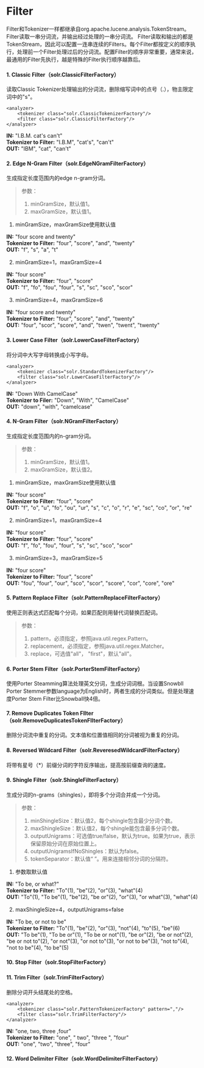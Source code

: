 # Filter

Filter和Tokenizer一样都继承自org.apache.lucene.analysis.TokenStream。Filter读取一串分词流，并输出经过处理的一串分词流。
Filter读取和输出的都是TokenStream，因此可以配置一连串连续的Filters。每个Filter都按定义的顺序执行，处理前一个Filter处理过后的分词流。配置Filter的顺序非常重要，通常来说，最通用的Filter先执行，越是特殊的Filter执行顺序越靠后。

#### 1. Classic Filter（solr.ClassicFilterFactory）
读取Classic Tokenizer处理输出的分词流，删除缩写词中的点号（.），物主限定词中的"s"。  

	<analyzer>
		<tokenizer class="solr.ClassicTokenizerFactory"/>
		<filter class="solr.ClassicFilterFactory"/>
	</analyzer>

**IN:** "I.B.M. cat's can't"  
**Tokenizer to Filter:** "I.B.M", "cat's", "can't"  
**OUT:** "IBM", "cat", "can't"

#### 2. Edge N-Gram Filter（solr.EdgeNGramFilterFactory）
生成指定长度范围内的edge n-gram分词。  
>参数：  
>1) minGramSize，默认值1。  
>2) maxGramSize，默认值1。  

1) minGramSize，maxGramSize使用默认值

	<analyzer>
		<tokenizer class="solr.StandardTokenizerFactory"/>
		<filter class="solr.EdgeNGramFilterFactory"/>
	</analyzer>

**IN:** "four score and twenty"  
**Tokenizer to Filter:** "four", "score", "and", "twenty"  
**OUT:** "f", "s", "a", "t"

2) minGramSize=1，maxGramSize=4

	<analyzer>
		<tokenizer class="solr.StandardTokenizerFactory"/>
		<filter class="solr.EdgeNGramFilterFactory" minGramSize="1" maxGramSize="4"/>
	</analyzer>

**IN:** "four score"  
**Tokenizer to Filter:** "four", "score"  
**OUT:** "f", "fo", "fou", "four", "s", "sc", "sco", "scor"

3) minGramSize=4，maxGramSize=6

	<analyzer>
		<tokenizer class="solr.StandardTokenizerFactory"/>
		<filter class="solr.EdgeNGramFilterFactory" minGramSize="4" maxGramSize="6"/>
	</analyzer>

**IN:** "four score and twenty"  
**Tokenizer to Filter:** "four", "score", "and", "twenty"  
**OUT:** "four", "scor", "score", "and", "twen", "twent", "twenty"

#### 3. Lower Case Filter（solr.LowerCaseFilterFactory）
将分词中大写字母转换成小写字母。

	<analyzer>
		<tokenizer class="solr.StandardTokenizerFactory"/>
		<filter class="solr.LowerCaseFilterFactory"/>
	</analyzer>

**IN:** "Down With CamelCase"  
**Tokenizer to Filer:** "Down", "With", "CamelCase"  
**OUT:** "down", "with", "camelcase"

#### 4. N-Gram Filter（solr.NGramFilterFactory）
生成指定长度范围内的n-gram分词。  
>参数：  
>1) minGramSize，默认值1。  
>2) maxGramSize，默认值2。  

1) minGramSize，maxGramSize使用默认值

	<analyzer>
		<tokenizer class="solr.StandardTokenizerFactory"/>
		<filter class="solr.NGramFilterFactory"/>
	</analyzer>

**IN:** "four score"  
**Tokenizer to Filter:** "four", "score"  
**OUT:** "f", "o", "u", "fo", "ou", "ur", "s", "c", "o", "r", "e", "sc", "co", "or", "re"

2) minGramSize=1，maxGramSize=4

	<analyzer>
		<tokenizer class="solr.StandardTokenizerFactory"/>
		<filter class="solr.NGramFilterFactory" minGramSize="1" maxGramSize="4"/>
	</analyzer>

**IN:** "four score"  
**Tokenizer to Filter:** "four", "score"  
**OUT:** "f", "fo", "fou", "four", "s", "sc", "sco", "scor"

3) minGramSize=3，maxGramSize=5

	<analyzer>
		<tokenizer class="solr.StandardTokenizerFactory"/>
		<filter class="solr.NGramFilterFactory" minGramSize="3" maxGramSize="5"/>
	</analyzer>

**IN:** "four score"  
**Tokenizer to Filter:** "four", "score"  
**OUT:** "fou", "four", "our", "sco", "scor", "score", "cor", "core", "ore"

#### 5. Pattern Replace Filter（solr.PatternReplaceFilterFactory）
使用正则表达式匹配每个分词，如果匹配则用替代词替换匹配词。  
>参数：  
>1) pattern，必须指定，参照java.util.regex.Pattern。  
>2) replacement，必须指定，参照java.util.regex.Matcher。  
>3) replace，可选值"all"， "first"，默认"all"。

#### 6. Porter Stem Filter（solr.PorterStemFilterFactory）
使用Porter Steamming算法处理英文分词，生成分词词根。当设置Snowbll Porter Stemmer参数language为English时，两者生成的分词类似。但是处理速度Porter Stem Filter比Snowball快4倍。  

#### 7. Remove Duplicates Token FIlter（solr.RemoveDuplicatesTokenFIlterFactory）
删除分词流中重复的分词。文本值和位置值相同的分词被视为重复的分词。  

#### 8. Reversed Wildcard Filter（solr.ReveresedWildcardFilterFactory）
将带有星号（\*）前缀分词的字符反序输出，提高按前缀查询的速度。  

#### 9. Shingle Filter（solr.ShingleFilterFactory）
生成分词的n-grams（shingles），即将多个分词合并成一个分词。  
>参数：  
>1) minShingleSize：默认值2，每个shingle包含最少分词个数。  
>2) maxShingleSize：默认值2，每个shingle能包含最多分词个数。  
>3) outputUnigrams：可选值true/false，默认为true。如果为true，表示保留原始分词在原始位置上。  
>4) outputUnigramsIfNoShingles：默认为false。  
>5) tokenSeparator：默认值“ ”。用来连接相邻分词的分隔符。  

1) 参数取默认值

	<analyzer>
		<tokenizer class="solr.StandardTokenizerFactory"/>
		<filter class="solr.ShingleFilterFactory"/>
	</anlyzer>

**IN:** "To be, or what?"  
**Tokenizer to Filter:** "To"(1), "be"(2), "or"(3), "what"(4)  
**OUT:** "To"(1), "To be"(1), "be"(2), "be or"(2), "or"(3), "or what"(3), "what"(4)

2) maxShingleSize=4，outputUnigrams=false

	<analyzer>
		<tokenizer class="solr.StandardTokenizerFactory"/>
		<filter class="solr.ShingleFilterFactory" maxShingleSize="4" outputUnigrams="false"/>
	</analyzer>

**IN:** "To be, or not to be"  
**Tokenizer to Filter:** "To"(1), "be"(2), "or"(3), "not"(4), "to"(5), "be"(6)  
**OUT:** "To be"(1), "To be or"(1), "To be or not"(1), "be or"(2), "be or not"(2), "be or not to"(2), "or not"(3), "or not to"(3), "or not to be"(3), "not to"(4), "not to be"(4), "to be"(5)

#### 10. Stop Filter（solr.StopFilterFactory）

#### 11. Trim Filter（solr.TrimFilterFactory）
删除分词开头结尾处的空格。

	<analyzer>
		<tokenizer class="solr.PatternTokenizerFactory" pattern=","/>
		<filter class="solr.TrimFilterFactory"/>
	</analyzer>

**IN:** "one, two, three ,four"  
**Tokenizer to Filter:** "one", " two", "three ", "four"  
**OUT:** "one", "two", "three", "four"

#### 12. Word Delimiter Filter（solr.WordDelimiterFilterFactory）
